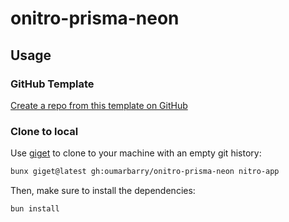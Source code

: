 # onitro-prisma-neon

## Usage

### GitHub Template

[Create a repo from this template on GitHub](https://github.com/oumarbarry/onitro-prisma-neon/generate)

### Clone to local

Use [giget](https://github.com/unjs/giget) to clone to your machine with an empty git history:

```bash
bunx giget@latest gh:oumarbarry/onitro-prisma-neon nitro-app
```

Then, make sure to install the dependencies:

```bash
bun install
```
